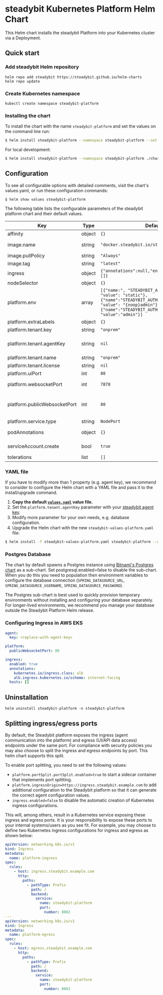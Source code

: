 # steadybit Kubernetes Platform Helm Chart

This Helm chart installs the steadybit Platform into your Kubernetes cluster via a Deployment.

## Quick start

### Add steadybit Helm repository

```
helm repo add steadybit https://steadybit.github.io/helm-charts
helm repo update
```

### Create Kubernetes namespace

```
kubectl create namespace steadybit-platform
```

### Installing the chart

To install the chart with the name `steadybit-platform` and set the values on the command line run:

```bash
$ helm install steadybit-platform --namespace steadybit-platform --set platform.tenant.agentKey=STEADYBIT_AGENT_KEY steadybit/steadybit-platform
```

For local development:

```bash
$ helm install steadybit-platform --namespace steadybit-platform ./charts/steadybit-platform --set platform.tenant.agentKey=STEADYBIT_AGENT_KEY
```

## Configuration

To see all configurable options with detailed comments, visit the chart's values.yaml, or run these configuration commands:

```
$ helm show values steadybit-platform
```

The following table lists the configurable parameters of the steadybit platform chart and their default values.

| Key                          | Type   | Default                                                                                                                                                                                      | Description                                                                                                                                                                   |
|------------------------------|--------|----------------------------------------------------------------------------------------------------------------------------------------------------------------------------------------------|-------------------------------------------------------------------------------------------------------------------------------------------------------------------------------|
| affinity                     | object | `{}`                                                                                                                                                                                         | Affinities to influence platform pod assignment.                                                                                                                              |
| image.name                   | string | `"docker.steadybit.io/steadybit/platform"`                                                                                                                                                   | The container image  to use of the steadybit platform.                                                                                                                        |
| image.pullPolicy             | string | `"Always"`                                                                                                                                                                                   | Specifies when to pull the image container.                                                                                                                                   |
| image.tag                    | string | `"latest"`                                                                                                                                                                                   | Tag name of the platform container image to use.                                                                                                                              |
| ingress                      | object | `{"annotations":null,"enabled":true,"hosts":[]}`                                                                                                                                             | Ingress configuration properties                                                                                                                                              |
| nodeSelector                 | object | `{}`                                                                                                                                                                                         | Node labels for pod assignment                                                                                                                                                |
| platform.env                 | array  | `[{"name:", "STEADYBIT_AUTH_PROVIDER", "value": "static"},{"name":"STEADYBIT_AUTH_STATIC_0_PASSWORD", "value": "{noop}admin"},{"name":"STEADYBIT_AUTH_STATIC_0_USERNAME", "value":"admin"}]` | Use this to set additional environment variables See https://docs.steadybit.io/installation-platform/3-advanced-configuration.                                                |
| platform.extraLabels         | object | `{}`                                                                                                                                                                                         | Additional labels                                                                                                                                                             |
| platform.tenant.key          | string | `"onprem"`                                                                                                                                                                                   | Name for the tenant assigned to you.                                                                                                                                          |
| platform.tenant.agentKey     | string | `nil`                                                                                                                                                                                        | The secret token which your agent uses to authenticate to steadybit's servers. Get it from https://platform.steadybit.io/settings/agents/setup.                               |
| platform.tenant.name         | string | `"onprem"`                                                                                                                                                                                   | Key for the tenant assigned to you.                                                                                                                                           |
| platform.tenant.license      | string | `nil`                                                                                                                                                                                        | Key for the tenant assigned to you.                                                                                                                                           |
| platform.uiPort              | int    | `80`                                                                                                                                                                                         | (internal) Web-UI port for the user interface.                                                                                                                                |
| platform.websocketPort       | int    | `7878`                                                                                                                                                                                       | (internal) Websocket port for communication between platform and agents.                                                                                                      |
| platform.publicWebsocketPort | int    | `80`                                                                                                                                                                                         | The public port used for experiments - Use this if the agent access the websocket via ingress or a reverse proxy, that serves websocket and http traffic using the same port  |
| platform.service.type        | string | `NodePort`                                                                                                                                                                                   | Service Type to use for the platform                                                                                                                                          |
| podAnnotations               | object | `{}`                                                                                                                                                                                         | Additional annotations to be added to the platform pod.                                                                                                                       |
| serviceAccount.create        | bool   | `true`                                                                                                                                                                                       | Specifies whether a ServiceAccount should be created.                                                                                                                         |
| tolerations                  | list   | `[]`                                                                                                                                                                                         | Tolerations to influence platform pod assignment.                                                                                                                             |

### YAML file 

If you have to modify more than 1 property (e.g. agent key), we recommend to consider to configure the Helm chart with a YAML file and pass it to the install/upgrade command.

1. **Copy the default [`values.yaml`](values.yaml) value file.**
2. Set the `platform.tenant.agentKey` parameter with your [steadybit agent key](https://platform.steadybit.io/settings/agents/setup).
3. Modify more parameter for your own needs, e.g. database configuration.
4. Upgrade the Helm chart with the new `steadybit-values-platform.yaml` file:

```bash
$ helm install -f steadybit-values-platform.yaml steadybit-platform --namespace steadybit-platform steadybit/steadybit-platform
```

### Postgres Database

The chart by default spawns a Postgres instance using [Bitnami's Postgres chart](https://github.com/bitnami/charts/blob/master/bitnami/postgresql/README.md) as a sub-chart. Set postgresql.enabled=false to disable the sub-chart. When you do this you need to population then environment variables to configure the database connection (`SPRING_DATASOURCE_URL`, `SPRING_DATASOURCE_USERNAME`, `SPRING_DATASOURCE_PASSWORD`).

The Postgres sub-chart is best used to quickly provision temporary environments without installing and configuring your database separately. For longer-lived environments, we recommend you manage your database outside the Steadybit Platform Helm release.

### Configuring Ingress in AWS EKS

```yaml
agent:
  key: <replace-with-agent-key>

platform:
  publicWebsocketPort: 80

ingress:
  enabled: true
  annotations:
    kubernetes.io/ingress.class: alb
    alb.ingress.kubernetes.io/scheme: internet-facing
  hosts: []
```

## Uninstallation

```
helm uninstall steadybit-platform -n steadybit-platform
```

## Splitting ingress/egress ports

By default, the Steadybit platform exposes the ingress (agent communication into the platform) and egress (UI/API data access) endpoints under the same port. For compliance with security policies you may also choose to split the ingress and egress endpoints by port. This helm chart supports this split. 

To enable port splitting, you need to set the following values:

 - `platform.portSplit.portSplit.enabled=true` to start a sidecar container that implements port splitting.
 - `platform.ingressOrigin=https://ingress.steadybit.example.com` to add additional configuration to the Steadybit platform so that it can generate the correct agent configuration values.
 - `ingress.enabled=false` to disable the automatic creation of Kubernetes ingress configurations.

This will, among others, result in a Kubernetes service exposing these ingress and egress ports. It is your responsibility to expose these ports to your internal systems/users as you see fit. For example, you may choose
to define two Kubernetes ingress configurations for ingress and egress as shown below:

```yml
apiVersion: networking.k8s.io/v1
kind: Ingress
metadata:
  name: platform-ingress
spec:
  rules:
    - host: ingress.steadybit.example.com
      http:
        paths:
          - pathType: Prefix
            path: /
            backend:
              service:
                name: steadybit-platform
                port:
                  number: 8082
---
apiVersion: networking.k8s.io/v1
kind: Ingress
metadata:
  name: platform-egress
spec:
  rules:
    - host: egress.steadybit.example.com
      http:
        paths:
          - pathType: Prefix
            path: /
            backend:
              service:
                name: steadybit-platform
                port:
                  number: 8081
```